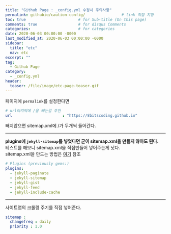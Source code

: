 ```yaml
---
title: "Github Page : _config.yml 수정시 주의사항"
permalink: githubio/caution-config/                # link 직접 지정
toc: true                       # for Sub-title (On this page)
comments: true                  # for disqus Comments
categories:                     # for categories
date: 2020-06-03 00:00:00 -0000
last_modified_at: 2020-06-03 00:00:00 -0000
sidebar:
  title: "etc"
  nav: etc
excerpt: ""
tag:
  - Github Page
category:
  - _config.yml
header:
  teaser: /file/image/etc-page-teaser.gif
---
```


페이지에 `permalink`를 설정한다면 

```yml
# url마지막에 /을 빼는걸 추천
url                      : "https://8bitscoding.github.io"
```

빼지않으면 sitemap.xml에 /가 두개씩 들어간다.

---

__plugins에 `jekyll-sitemap`를 넣었다면 굳이 sitemap.xml을 만들지 않아도 된다.__<Br>
테스트를 해보니 sitemap.xml을 직접만들어 넣어주는게 낫다.<br>
sitemap.xml을 만드는 방법은 [여기](/github-io/insert-sitemap/) 참조

```yml
# Plugins (previously gems:)
plugins:
  - jekyll-paginate
  - jekyll-sitemap
  - jekyll-gist
  - jekyll-feed
  - jekyll-include-cache
```

---

사이트맵의 크롤링 주기를 직접 넣어준다.

```yml
sitemap :
  changefreq : daily
  priority : 1.0
```